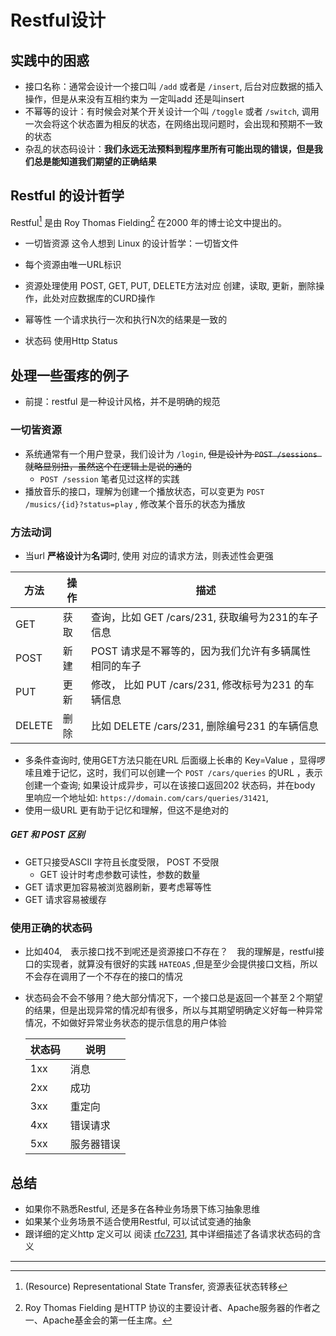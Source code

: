 # Restful设计

## 实践中的困惑

- 接口名称：通常会设计一个接口叫  `/add` 或者是 `/insert`, 后台对应数据的插入操作，但是从来没有互相约束为 一定叫add 还是叫insert
- 不幂等的设计：有时候会对某个开关设计一个叫 `/toggle` 或者  `/switch`, 调用一次会将这个状态置为相反的状态，在网络出现问题时，会出现和预期不一致的状态
- 杂乱的状态码设计：**我们永远无法预料到程序里所有可能出现的错误，但是我们总是能知道我们期望的正确结果**

## Restful 的设计哲学

Restful[^Rest] 是由 Roy Thomas Fielding[^Thomas] 在2000 年的博士论文中提出的。

- 一切皆资源   这令人想到 Linux 的设计哲学：一切皆文件

- 每个资源由唯一URL标识

- 资源处理使用 POST, GET, PUT, DELETE方法对应 创建，读取, 更新，删除操作，此处对应数据库的CURD操作

- 幂等性 一个请求执行一次和执行N次的结果是一致的

- 状态码 使用Http Status


## 处理一些蛋疼的例子

- 前提：restful 是一种设计风格，并不是明确的规范

### 一切皆资源

- 系统通常有一个用户登录，我们设计为 `/login`,  ~~但是设计为 `POST /sessions ` 就略显别扭，虽然这个在逻辑上是说的通的~~
  - `POST /session` 笔者见过这样的实践
- 播放音乐的接口，理解为创建一个播放状态，可以变更为 `POST /musics/{id}?status=play` , 修改某个音乐的状态为播放

### 方法动词 

- 当url **严格设计**为**名词**时, 使用 对应的请求方法，则表述性会更强

| 方法   | 操作 | 描述                                                  |
| ------ | ---- | ----------------------------------------------------- |
| GET    | 获取 | 查询，比如 GET /cars/231, 获取编号为231的车子信息     |
| POST   | 新建 | POST 请求是不幂等的，因为我们允许有多辆属性相同的车子 |
| PUT    | 更新 | 修改， 比如 PUT /cars/231, 修改标号为231 的车辆信息   |
| DELETE | 删除 | 比如 DELETE /cars/231, 删除编号231 的车辆信息         |

- 多条件查询时, 使用GET方法只能在URL 后面缀上长串的 Key=Value ，显得啰嗦且难于记忆，这时，我们可以创建一个 `POST /cars/queries` 的URL ，表示创建一个查询; 如果设计成异步，可以在该接口返回202 状态码，并在body 里响应一个地址如: `https://domain.com/cars/queries/31421`,
- 使用一级URL 更有助于记忆和理解，但这不是绝对的

##### GET 和 POST  区别
 - GET只接受ASCII 字符且长度受限， POST 不受限
   - GET 设计时考虑参数可读性，参数的数量
-  GET 请求更加容易被浏览器刷新，要考虑幂等性
-  GET 请求容易被缓存



### 使用正确的状态码

- 比如404,　表示接口找不到呢还是资源接口不存在？　我的理解是，restful接口的实现者，就算没有很好的实践 `HATEOAS`  ,但是至少会提供接口文档，所以不会存在调用了一个不存在的接口的情况

- 状态码会不会不够用？绝大部分情况下，一个接口总是返回一个甚至２个期望的结果，但是出现异常的情况却有很多，所以与其期望明确定义好每一种异常情况，不如做好异常业务状态的提示信息的用户体验

  | 状态码 | 说明       |
  | ------ | ---------- |
  | 1xx    | 消息       |
  | 2xx    | 成功       |
  | 3xx    | 重定向     |
  | 4xx    | 错误请求   |
  | 5xx    | 服务器错误 |

## 总结

- 如果你不熟悉Restful, 还是多在各种业务场景下练习抽象思维
- 如果某个业务场景不适合使用Restful, 可以试试变通的抽象
- 跟详细的定义http 定义可以 阅读 [rfc7231](https://www.rfc-editor.org/rfc/rfc7231.html), 其中详细描述了各请求状态码的含义


----
[^Rest]:(Resource) Representational State Transfer, 资源表征状态转移

[^Thomas]: Roy Thomas Fielding 是HTTP 协议的主要设计者、Apache服务器的作者之一、Apache基金会的第一任主席。

